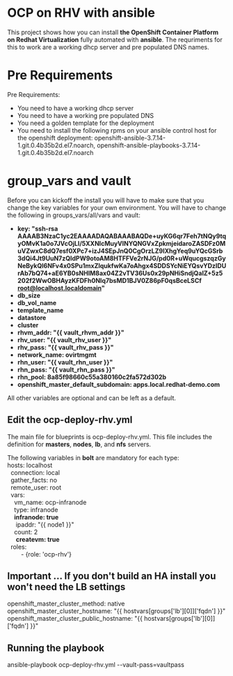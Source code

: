 # OCP on RHV with ansible

This project shows how you can install **the OpenShift Container Platform on Redhat Virtualization** fully automated with **ansible**. The requriments for this to work are a working dhcp server and pre populated DNS names. 


# Pre Requirements
Pre Requirements:
- You need to have a working dhcp server
- You need to have a working pre populated DNS
- You need a golden template for the deployment
- You need to install the following rpms on your ansible control host for the openshift deployment: openshift-ansible-3.7.14-1.git.0.4b35b2d.el7.noarch, openshift-ansible-playbooks-3.7.14-1.git.0.4b35b2d.el7.noarch



# group_vars and vault

Before you can kickoff the install you will have to make sure that you change the key variables for your own environment. You will have to change the following in groups_vars/all/vars and vault: 

- **key: "ssh-rsa AAAAB3NzaC1yc2EAAAADAQABAAABAQDe+uyKG6qr7Feh7tNQy9tqyOMvK1a0o7JVcOjLI/5XXNlcMuyVINYQNGVxZpkmjeidaroZASDFz0MuVZwxC8dQ7esf0XPc7+izJ4SEpJnQ0CgOrzLZ9lXhgYeq9uYQcGSrb3dQi4Jt9UuN7zQIdPW9otoAM8HTFFVe2rNJG/pd0R+uWqucgszqzGyNeBykQl6NFv4x0SPu1mxZlqukfwKa7oAhgx4SDDSYcNiEYQsvYDzIDUrAb7bQ74+aE6YB0sNHlM8ax04Z2vTV36Us0x29pNHiSndjQalZ+5z5202f2WwOBHAyzKFDFh0NIq7bsMD1BJV0Z86pF0qsBceLSCf root@localhost.localdomain"**
- **db_size**
-  **db_vol_name**
-  **template_name**
-  **datastore**
- **cluster**
-  **rhvm_addr: "{{ vault_rhvm_addr }}"**
-  **rhv_user: "{{ vault_rhv_user }}"**
- **rhv_pass: "{{ vault_rhv_pass }}"**
- **network_name: ovirtmgmt**
- **rhn_user: "{{ vault_rhn_user }}"**
- **rhn_pass: "{{ vault_rhn_pass }}"**
- **rhn_pool: 8a85f98660c55a380160c2fa572d302b**
- **openshift_master_default_subdomain: apps.local.redhat-demo.com**

All other variables are optional and can be left as a default. 

## Edit the ocp-deploy-rhv.yml

The main file for blueprints is ocp-deploy-rhv.yml. This file includes the definition for **masters**, **nodes**, **lb**, and **nfs** servers.

The following variables in **bolt** are mandatory for each type: <br>
hosts: localhost<br>
  &nbsp;&nbsp;connection: local<br>
 &nbsp;&nbsp;gather_facts: no <br>
  &nbsp;&nbsp;remote_user: root <br>
  &nbsp;&nbsp;vars: <br>
    &nbsp;&nbsp;&nbsp;&nbsp;vm_name: ocp-infranode <br>
    &nbsp;&nbsp;&nbsp;&nbsp;type: infranode <br>
    &nbsp;&nbsp;&nbsp;&nbsp;**infranode: true** <br>
   &nbsp;&nbsp;&nbsp;&nbsp; ipaddr: "{{ node1 }}" <br>
    &nbsp;&nbsp;&nbsp;&nbsp;count: 2 <br>
   &nbsp;&nbsp;&nbsp;&nbsp; **createvm: true** <br>
  &nbsp;&nbsp;roles: <br>
    &nbsp;&nbsp;&nbsp;&nbsp;&nbsp;&nbsp;&nbsp;&nbsp;- {role: 'ocp-rhv'} <br>

## Important ... If you don't build an HA install you won't need the LB settings
openshift_master_cluster_method: native <br>
openshift_master_cluster_hostname: "{{ hostvars[groups['lb'][0]]['fqdn'] }}" <br>
openshift_master_cluster_public_hostname: "{{ hostvars[groups['lb'][0]]['fqdn'] }}" <br>

## Running the playbook

ansible-playbook ocp-deploy-rhv.yml --vault-pass=vaultpass

